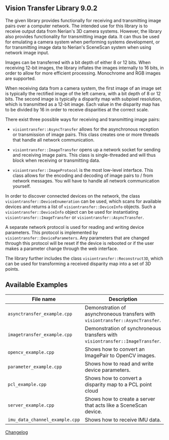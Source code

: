 Vision Transfer Library 9.0.2
-----------------------------

The given library provides functionally for receiving and transmitting
image pairs over a computer network. The intended use for this library
is to receive output data from Nerian's 3D camera systems. However, the
library also provides functionality for transmitting image data. It can
thus be used for emulating a camera system when performing systems
development, or for transmitting image data to Nerian's SceneScan
system when using network image input.

Images can be transferred with a bit depth of either 8 or 12 bits. When
receiving 12-bit images, the library inflates the images internally to
16 bits, in order to allow for more efficient processing. Monochrome
and RGB images are supported.

When receiving data from a camera system, the first image of an image
set is typically the rectified image of the left camera, with a bit
depth of 8 or 12 bits. The second image is typically a disparity map
with subpixel resolution, which is transmitted as a 12-bit image. Each
value in the disparity map has to be divided by 16 in order to receive
disparities at the correct scale.

There exist three possible ways for receiving and transmitting image
pairs:

* `visiontransfer::AsyncTransfer` allows for the asynchronous reception
   or transmission of image pairs. This class creates one or more
   threads that handle all network communication.

* `visiontransfer::ImageTransfer` opens up a network socket for sending
   and receiving image pairs. This class is single-threaded and will
   thus block when receiving or transmitting data.

* `visiontransfer::ImageProtocol` is the most low-level interface. This
   class allows for the encoding and decoding of image pairs to / from
   network messages. You will have to handle all network communication
   yourself.


In order to discover connected devices on the network, the class
`visiontransfer::DeviceEnumeration` can be used, which scans for
available devices and returns a list of `visiontransfer::DeviceInfo`
objects. Such a `visiontransfer::DeviceInfo` object can be used for
instantiating `visiontransfer::ImageTransfer` or
`visiontransfer::AsyncTransfer`.

A separate network protocol is used for reading and writing device
parameters. This protocol is implemented by
`visiontransfer::DeviceParameters`. Any parameters that are changed
through this protocol will be reset if the device is rebooted or if the
user makes a parameter change through the web interface.

The library further includes the class `visiontransfer::Reconstruct3D`,
which can be used for transforming a received disparity map into a set
of 3D points.

Available Examples
------------------

| File name                      | Description                                                                    |
|--------------------------------|--------------------------------------------------------------------------------|
| `asynctransfer_example.cpp`    | Demonstration of asynchroneous transfers with `visiontransfer::AsyncTransfer`. |
| `imagetransfer_example.cpp`    | Demonstration of synchroneous transfers with `visiontransfer::ImageTransfer`.  |
| `opencv_example.cpp`           | Shows how to convert an ImagePair to OpenCV images.                            |
| `parameter_example.cpp`        | Shows how to read and write device parameters.                                 |
| `pcl_example.cpp`              | Shows how to convert a disparity map to a PCL point cloud                      |
| `server_example.cpp`           | Shows how to create a server that acts like a SceneScan device.                |
| `imu_data_channel_example.cpp` | Shows how to receive IMU data.                                                 |

[Changelog](CHANGELOG.md)

